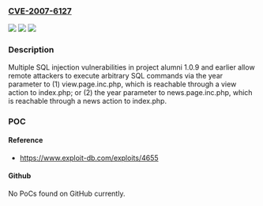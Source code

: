 ### [CVE-2007-6127](https://cve.mitre.org/cgi-bin/cvename.cgi?name=CVE-2007-6127)
![](https://img.shields.io/static/v1?label=Product&message=n%2Fa&color=blue)
![](https://img.shields.io/static/v1?label=Version&message=n%2Fa&color=blue)
![](https://img.shields.io/static/v1?label=Vulnerability&message=n%2Fa&color=brighgreen)

### Description

Multiple SQL injection vulnerabilities in project alumni 1.0.9 and earlier allow remote attackers to execute arbitrary SQL commands via the year parameter to (1) view.page.inc.php, which is reachable through a view action to index.php; or (2) the year parameter to news.page.inc.php, which is reachable through a news action to index.php.

### POC

#### Reference
- https://www.exploit-db.com/exploits/4655

#### Github
No PoCs found on GitHub currently.

